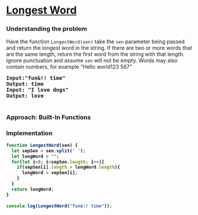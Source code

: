 # [Longest Word](https://www.coderbyte.com/editor/Longest%20Word:JavaScript)

### Understanding the problem

Have the function `LongestWord(sen)` take the `sen` parameter being passed and return the longest word in the string. If there are two or more words that are the same length, return the first word from the string with that length. Ignore punctuation and assume `sen` will not be empty. Words may also contain numbers, for example "Hello world123 567" 

<pre>
<b>Input:"fun&!! time"
<b>Output:</b> time
<b>Input:</b> "I love dogs"
<b>Output:</b> love
</pre>

#
### Approach: Built-In Functions

### Implementation
```js
function LongestWord(sen) { 
  let sepSen = sen.split(' ');
  let longWord = "";
  for(let i=0; i<sepSen.length; i++){
    if(sepSen[i].length > longWord.length){
      longWord = sepSen[i];
    }
  }
  return longWord; 
}
   
console.log(LongestWord("fun&!! time"));
```
